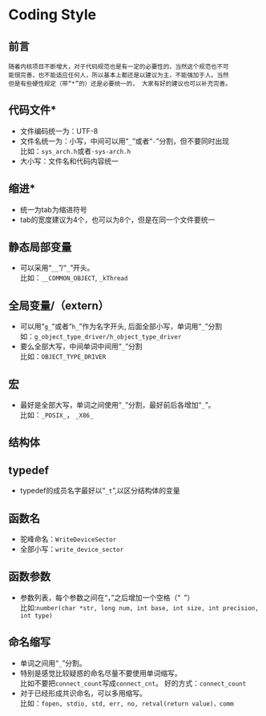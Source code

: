 #	Coding Style

## 前言
	随着内核项目不断增大，对于代码规范也是有一定的必要性的，当然这个规范也不可
	能很完善，也不能适应任何人，所以基本上都还是以建议为主，不能强加于人。当然
	但是有些硬性规定（带“*”的）还是必要统一的， 大家有好的建议也可以补充完善。

## 代码文件*
- 文件编码统一为：UTF-8
- 文件名统一为：小写，中间可以用“`_`”或者“`-`”分割，但不要同时出现  
	比如：`sys_arch.h`或者`·sys-arch.h`
- 大小写：文件名和代码内容统一

## 缩进*
- 统一为tab为缩进符号
- tab的宽度建议为4个，也可以为8个，但是在同一个文件要统一

## 静态局部变量
- 可以采用“`__`”/“`_`”开头。  
	比如：`__COMMON_OBJECT`, `_kThread`

## 全局变量/（extern）
- 可以用“`g_`”或者“`h_`”作为名字开头, 后面全部小写，单词用“`_`”分割  
	如：`g_object_type_driver/h_object_type_driver`
- 要么全部大写，中间单词中间用“`_`”分割  
	比如：`OBJECT_TYPE_DRIVER`
	
##  宏
- 最好是全部大写，单词之间使用“`_`”分割，最好前后各增加“`_`”。  
	比如：`_POSIX_`， `_X86_`

## 结构体
	
## typedef
- typedef的成员名字最好以“`_t`”,以区分结构体的变量
	
## 函数名
- 驼峰命名：`WriteDeviceSector`
- 全部小写：`write_device_sector`

## 函数参数
- 参数列表，每个参数之间在“，”之后增加一个空格（“` `”）  
	比如:`number(char *str, long num, int base, int size, int precision, int type)`

## 命名缩写
- 单词之间用“`_`”分割。
- 特别是感觉比较疑惑的命名尽量不要使用单词缩写。  
	比如不要把`connect_count`写成`connect_cnt`。 好的方式：`connect_count`
- 对于已经形成共识命名，可以多用缩写。  
	比如：`fopen, stdio, std, err, no, retval(return value)，comm`

